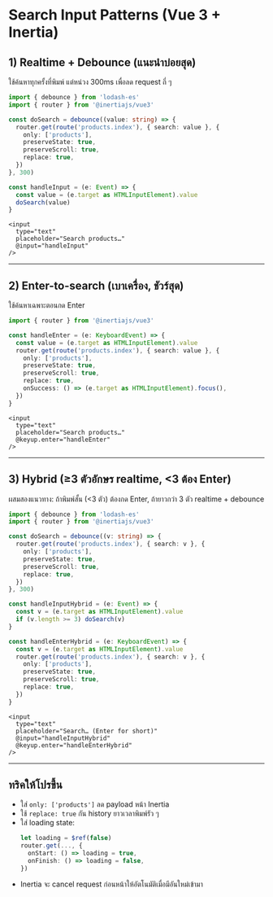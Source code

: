 # Search Input Patterns (Vue 3 + Inertia)

## 1) Realtime + Debounce (แนะนำบ่อยสุด)
ใช้ค้นหาทุกครั้งที่พิมพ์ แต่หน่วง 300ms เพื่อลด request ถี่ ๆ

```ts
import { debounce } from 'lodash-es'
import { router } from '@inertiajs/vue3'

const doSearch = debounce((value: string) => {
  router.get(route('products.index'), { search: value }, {
    only: ['products'],
    preserveState: true,
    preserveScroll: true,
    replace: true,
  })
}, 300)

const handleInput = (e: Event) => {
  const value = (e.target as HTMLInputElement).value
  doSearch(value)
}
```

```vue
<input
  type="text"
  placeholder="Search products…"
  @input="handleInput"
/>
```

---

## 2) Enter-to-search (เบาเครื่อง, ชัวร์สุด)
ใช้ค้นหาเฉพาะตอนกด Enter

```ts
import { router } from '@inertiajs/vue3'

const handleEnter = (e: KeyboardEvent) => {
  const value = (e.target as HTMLInputElement).value
  router.get(route('products.index'), { search: value }, {
    only: ['products'],
    preserveState: true,
    preserveScroll: true,
    replace: true,
    onSuccess: () => (e.target as HTMLInputElement).focus(),
  })
}
```

```vue
<input
  type="text"
  placeholder="Search products…"
  @keyup.enter="handleEnter"
/>
```

---

## 3) Hybrid (≥3 ตัวอักษร realtime, <3 ต้อง Enter)
ผสมสองแนวทาง: ถ้าพิมพ์สั้น (<3 ตัว) ต้องกด Enter, ถ้ายาวกว่า 3 ตัว realtime + debounce

```ts
import { debounce } from 'lodash-es'
import { router } from '@inertiajs/vue3'

const doSearch = debounce((v: string) => {
  router.get(route('products.index'), { search: v }, {
    only: ['products'],
    preserveState: true,
    preserveScroll: true,
    replace: true,
  })
}, 300)

const handleInputHybrid = (e: Event) => {
  const v = (e.target as HTMLInputElement).value
  if (v.length >= 3) doSearch(v)
}

const handleEnterHybrid = (e: KeyboardEvent) => {
  const v = (e.target as HTMLInputElement).value
  router.get(route('products.index'), { search: v }, {
    only: ['products'],
    preserveState: true,
    preserveScroll: true,
    replace: true,
  })
}
```

```vue
<input
  type="text"
  placeholder="Search… (Enter for short)"
  @input="handleInputHybrid"
  @keyup.enter="handleEnterHybrid"
/>
```

---

## ทริคให้โปรขึ้น
- ใส่ `only: ['products']` ลด payload หน้า Inertia
- ใช้ `replace: true` กัน history ยาวเวลาพิมพ์รัว ๆ
- ใส่ loading state:
  ```ts
  let loading = $ref(false)
  router.get(..., {
    onStart: () => loading = true,
    onFinish: () => loading = false,
  })
  ```
- Inertia จะ cancel request ก่อนหน้าให้อัตโนมัติเมื่อมีอันใหม่เข้ามา
